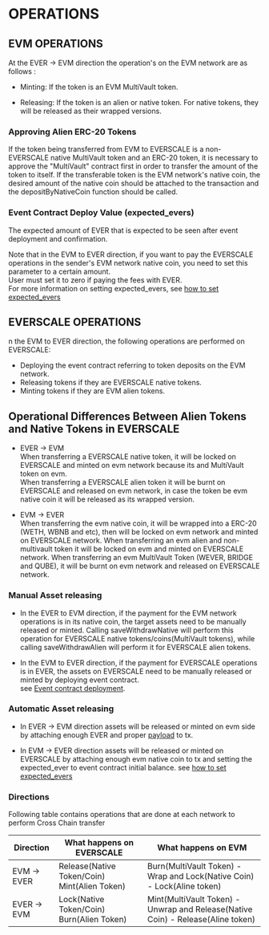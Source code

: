 # OPERATIONS

## EVM OPERATIONS

At the EVER -> EVM direction the operation's on the EVM network are as follows :

- Minting: If the token is an EVM MultiVault token.

- Releasing: If the token is an alien or native token. For native tokens, they will be released as their wrapped versions.

### Approving Alien ERC-20 Tokens

If the token being transferred from EVM to EVERSCALE is a non-EVERSCALE native MultiVault token and an ERC-20 token, it is necessary to approve the "MultiVault" contract first in order to transfer the amount of the token to itself. If the transferable token is the EVM network's native coin, the desired amount of the native coin should be attached to the transaction and the depositByNativeCoin function should be called.

### Event Contract Deploy Value (expected_evers)

The expected amount of EVER that is expected to be seen after event deployment and confirmation.

Note that in the EVM to EVER direction, if you want to pay the EVERSCALE operations in the sender's EVM network native coin, you need to set this parameter to a certain amount. \
User must set it to zero if paying the fees with EVER. \
 For more information on setting expected_evers, see [how to set expected_evers](./FAQ.md##how-to-set-expected_evers)

## EVERSCALE OPERATIONS

n the EVM to EVER direction, the following operations are performed on EVERSCALE:

- Deploying the event contract referring to token deposits on the EVM network.
- Releasing tokens if they are EVERSCALE native tokens.
- Minting tokens if they are EVM alien tokens.

## Operational Differences Between Alien Tokens and Native Tokens in EVERSCALE

- EVER -> EVM \
  When transferring a EVERSCALE native token, it will be locked on EVERSCALE and minted on evm network because its and MultiVault token on evm.\
  When transferring a EVERSCALE alien token it will be burnt on EVERSCALE and released on evm network, in case the token be evm native coin it will be released as its wrapped version.

- EVM -> EVER \
  When transferring the evm native coin, it will be wrapped into a ERC-20 (WETH, WBNB and etc), then will be locked on evm network and minted on EVERSCALE network.
  When transferring an evm alien and non-multivault token it will be locked on evm and minted on EVERSCALE network.
  When transferring an evm MultiVault Token (WEVER, BRIDGE and QUBE), it will be burnt on evm network and released on EVERSCALE network.

### Manual Asset releasing

- In the EVER to EVM direction, if the payment for the EVM network operations is in its native coin, the target assets need to be manually released or minted. Calling saveWithdrawNative will perform this operation for EVERSCALE native tokens/coins(MultiVault tokens), while calling saveWithdrawAlien will perform it for EVERSCALE alien tokens.

- In the EVM to EVER direction, if the payment for EVERSCALE operations is in EVER, the assets on EVERSCALE need to be manually released or minted by deploying event contract. \
  see [Event contract deployment](../EVER-TO-EVM/scripts/deployEvents/).

### Automatic Asset releasing

- In EVER -> EVM direction assets will be released or minted on evm side by attaching enough EVER and proper [payload](#payloads) to tx.

- In EVM -> EVER direction assets will be released or minted on EVERSCALE by attaching enough evm native coin to tx and setting the expected_ever to event contract initial balance. see [how to set expected_evers](./FAQ.md#how-to-set-expected_evers)

### Directions

Following table contains operations that are done at each network to perform Cross Chain transfer

| Direction   | What happens on EVERSCALE                    | What happens on EVM                                                             |
| ----------- | -------------------------------------------- | ------------------------------------------------------------------------------- |
| EVM -> EVER | Release(Native Token/Coin) Mint(Alien Token) | Burn(MultiVault Token) - Wrap and Lock(Native Coin) - Lock(Aline token)         |
| EVER -> EVM | Lock(Native Token/Coin) Burn(Alien Token)    | Mint(MultiVault Token) - Unwrap and Release(Native Coin) - Release(Aline token) |
